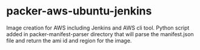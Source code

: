# packer-aws-ubuntu-jenkins
Image creation for AWS including Jenkins and AWS cli tool. Python script added in packer-manifest-parser directory that will parse the manifest.json file
and return the ami id and region for the image.
